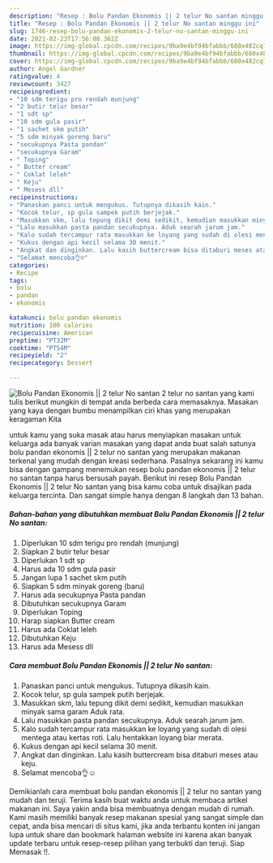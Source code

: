 ```yaml
---
description: "Resep : Bolu Pandan Ekonomis || 2 telur No santan minggu ini"
title: "Resep : Bolu Pandan Ekonomis || 2 telur No santan minggu ini"
slug: 1746-resep-bolu-pandan-ekonomis-2-telur-no-santan-minggu-ini
date: 2021-02-23T17:56:08.362Z
image: https://img-global.cpcdn.com/recipes/9ba9e4bf94bfabbb/680x482cq70/bolu-pandan-ekonomis-2-telur-no-santan-foto-resep-utama.jpg
thumbnail: https://img-global.cpcdn.com/recipes/9ba9e4bf94bfabbb/680x482cq70/bolu-pandan-ekonomis-2-telur-no-santan-foto-resep-utama.jpg
cover: https://img-global.cpcdn.com/recipes/9ba9e4bf94bfabbb/680x482cq70/bolu-pandan-ekonomis-2-telur-no-santan-foto-resep-utama.jpg
author: Angel Gardner
ratingvalue: 4
reviewcount: 3427
recipeingredient:
- "10 sdm terigu pro rendah munjung"
- "2 butir telur besar"
- "1 sdt sp"
- "10 sdm gula pasir"
- "1 sachet skm putih"
- "5 sdm minyak goreng baru"
- "secukupnya Pasta pandan"
- "secukupnya Garam"
- " Toping"
- " Butter cream"
- " Coklat leleh"
- " Keju"
- " Mesess dll"
recipeinstructions:
- "Panaskan panci untuk mengukus. Tutupnya dikasih kain."
- "Kocok telur, sp gula sampek putih berjejak."
- "Masukkan skm, lalu tepung dikit demi sedikit, kemudian masukkan minyak sama garam Aduk rata."
- "Lalu masukkan pasta pandan secukupnya. Aduk searah jarum jam."
- "Kalo sudah tercampur rata masukkan ke loyang yang sudah di olesi mentega atau kertas roti. Lalu hentakkan loyang biar merata."
- "Kukus dengan api kecil selama 30 menit."
- "Angkat dan dinginkan. Lalu kasih buttercream bisa ditaburi meses atau keju."
- "Selamat mencoba👌☺"
categories:
- Recipe
tags:
- bolu
- pandan
- ekonomis

katakunci: bolu pandan ekonomis 
nutrition: 100 calories
recipecuisine: American
preptime: "PT32M"
cooktime: "PT54M"
recipeyield: "2"
recipecategory: Dessert

---
```



![Bolu Pandan Ekonomis || 2 telur No santan](https://img-global.cpcdn.com/recipes/9ba9e4bf94bfabbb/680x482cq70/bolu-pandan-ekonomis-2-telur-no-santan-foto-resep-utama.jpg)
 2 telur no santan yang kami tulis berikut mungkin di tempat anda berbeda cara memasaknya. Masakan yang kaya dengan bumbu menampilkan ciri khas yang merupakan keragaman Kita

untuk kamu yang suka masak atau harus menyiapkan masakan untuk keluarga ada banyak varian masakan yang dapat anda buat salah satunya bolu pandan ekonomis || 2 telur no santan yang merupakan makanan terkenal yang mudah dengan kreasi sederhana. Pasalnya sekarang ini kamu bisa dengan gampang menemukan resep bolu pandan ekonomis || 2 telur no santan tanpa harus bersusah payah.
Berikut ini resep Bolu Pandan Ekonomis || 2 telur No santan yang bisa kamu coba untuk disajikan pada keluarga tercinta. Dan sangat simple hanya dengan 8 langkah dan 13 bahan.


<!--inarticleads1-->

##### Bahan-bahan yang dibutuhkan membuat Bolu Pandan Ekonomis || 2 telur No santan:

1. Diperlukan 10 sdm terigu pro rendah (munjung)
1. Siapkan 2 butir telur besar
1. Diperlukan 1 sdt sp
1. Harus ada 10 sdm gula pasir
1. Jangan lupa 1 sachet skm putih
1. Siapkan 5 sdm minyak goreng (baru)
1. Harus ada secukupnya Pasta pandan
1. Dibutuhkan secukupnya Garam
1. Diperlukan  Toping
1. Harap siapkan  Butter cream
1. Harus ada  Coklat leleh
1. Dibutuhkan  Keju
1. Harus ada  Mesess dll




<!--inarticleads2-->

##### Cara membuat  Bolu Pandan Ekonomis || 2 telur No santan:

1. Panaskan panci untuk mengukus. Tutupnya dikasih kain.
1. Kocok telur, sp gula sampek putih berjejak.
1. Masukkan skm, lalu tepung dikit demi sedikit, kemudian masukkan minyak sama garam Aduk rata.
1. Lalu masukkan pasta pandan secukupnya. Aduk searah jarum jam.
1. Kalo sudah tercampur rata masukkan ke loyang yang sudah di olesi mentega atau kertas roti. Lalu hentakkan loyang biar merata.
1. Kukus dengan api kecil selama 30 menit.
1. Angkat dan dinginkan. Lalu kasih buttercream bisa ditaburi meses atau keju.
1. Selamat mencoba👌☺




Demikianlah cara membuat bolu pandan ekonomis || 2 telur no santan yang mudah dan teruji. Terima kasih buat waktu anda untuk membaca artikel makanan ini. Saya yakin anda bisa membuatnya dengan mudah di rumah. Kami masih memiliki banyak resep makanan spesial yang sangat simple dan cepat, anda bisa mencari di situs kami, jika anda terbantu konten ini jangan lupa untuk share dan bookmark halaman website ini karena akan banyak update terbaru untuk resep-resep pilihan yang terbukti dan teruji. Siap Memasak !!. 
